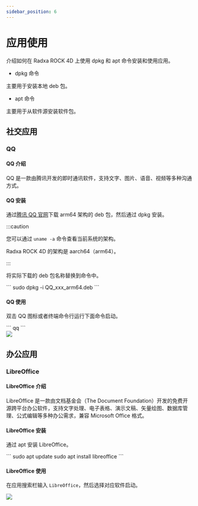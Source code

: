 ```yaml
---
sidebar_position: 6
---
```


# 应用使用

介绍如何在 Radxa ROCK 4D 上使用 dpkg 和 apt 命令安装和使用应用。

- dpkg 命令

主要用于安装本地 deb 包。

- apt 命令

主要用于从软件源安装软件包。

## 社交应用

### QQ

#### QQ 介绍

QQ 是一款由腾讯开发的即时通讯软件，支持文字、图片、语音、视频等多种沟通方式。

#### QQ 安装

通过[腾讯 QQ 官网](https://im.qq.com/linuxqq/index.shtml)下载 arm64 架构的 deb 包，然后通过 dpkg 安装。

:::caution

您可以通过 `uname -a` 命令查看当前系统的架构。

Radxa ROCK 4D 的架构是 aarch64（arm64）。

:::

将实际下载的 deb 包名称替换到命令中。

<NewCodeBlock tip="radxa@radxa-4d$" type="device">
```
sudo dpkg -i QQ_xxx_arm64.deb
```
</NewCodeBlock>

#### QQ 使用

双击 QQ 图标或者终端命令行运行下面命令启动。

<NewCodeBlock tip="radxa@radxa-4d$" type="device">
```
qq
```
</NewCodeBlock>

<div style={{textAlign: 'center'}}>
  <img src="/img/rock4/4d/qq.webp" style={{width: '100%', maxWidth: '1200px'}} />
</div>

## 办公应用

### LibreOffice

#### LibreOffice 介绍

LibreOffice 是一款由文档基金会（The Document Foundation）开发的免费开源跨平台办公软件，支持文字处理、电子表格、演示文稿、矢量绘图、数据库管理、公式编辑等多种办公需求，兼容 Microsoft Office 格式。

#### LibreOffice 安装

通过 apt 安装 LibreOffice。

<NewCodeBlock tip="radxa@radxa-4d$" type="device">
```
sudo apt update
sudo apt install libreoffice
```
</NewCodeBlock>

#### LibreOffice 使用

在应用搜索栏输入 `LibreOffice`，然后选择对应软件启动。

<div style={{textAlign: 'center'}}>
  <img src="/img/rock4/4d/libreoffice.webp" style={{width: '100%', maxWidth: '1200px'}} />
</div>

